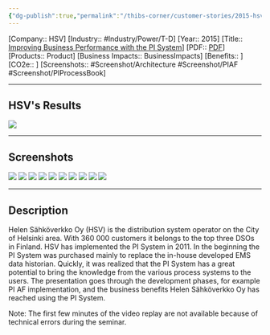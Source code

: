 ```yaml
---
{"dg-publish":true,"permalink":"/thibs-corner/customer-stories/2015-hsv-improving-business-performance-with-the-pi-system/"}
---
```


[Company:: HSV]
[Industry:: #Industry/Power/T-D]
[Year:: 2015]
[Title:: [Improving Business Performance with the PI System](https://resources.osisoft.com/presentations/improving-business-performance-with-the-pi-system/)]
[PDF:: [PDF](https://cdn.osisoft.com/corp/en/media/presentations/2015/RegionalSeminars/IF2015_Stockholm/PDF/IF2015_Stockholm_HelenSahkoverkkoOy_Martikainen_ImprovingBusinessPerformancewiththePISystem.pdf)]
[Products:: Product]
[Business Impacts:: BusinessImpacts]
[Benefits:: ]
[CO2e:: ]
[Screenshots:: #Screenshot/Architecture  #Screenshot/PIAF #Screenshot/PIProcessBook]

---
## HSV's Results
![](https://i.imgur.com/dS3fMGh.png)

---
## Screenshots
![](https://i.imgur.com/PMlVaBm.png)
![](https://i.imgur.com/gyZcRwK.png)
![](https://i.imgur.com/i0kDqjk.png)
![](https://i.imgur.com/DF6OEjT.png)
![](https://i.imgur.com/RXZMF0z.png)
![](https://i.imgur.com/RnMb5AG.png)
![](https://i.imgur.com/6BNPKHF.png)
![](https://i.imgur.com/S4zVcsh.png)
![](https://i.imgur.com/H1nYovo.png)
![](https://i.imgur.com/vRv9vrt.png)

---
## Description
Helen Sähköverkko Oy (HSV) is the distribution system operator on the City of Helsinki area. With 360 000 customers it belongs to the top three DSOs in Finland. HSV has implemented the PI System in 2011. In the beginning the PI System was purchased mainly to replace the in-house developed EMS data historian. Quickly, it was realized that the PI System has a great potential to bring the knowledge from the various process systems to the users. The presentation goes through the development phases, for example PI AF implementation, and the business benefits Helen Sähköverkko Oy has reached using the PI System.

Note: The first few minutes of the video replay are not available because of technical errors during the seminar.